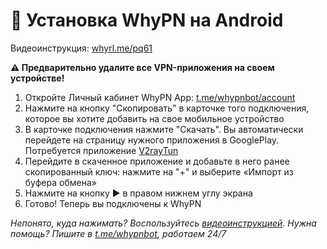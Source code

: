 # 🤖 Установка WhyPN на Android

Видеоинструкция: [whyrl.me/pq61](https://whyrl.me/pq61)

**⚠️ Предварительно удалите все VPN-приложения на своем устройстве!**
1. Откройте Личный кабинет WhyPN App: [t.me/whypnbot/account](https://t.me/whypnbot/account)
2. Нажмите на кнопку "Скопировать" в карточке того подключения, которое вы хотите добавить на свое мобильное устройство
3. В карточке подключения нажмите "Скачать". Вы автоматически перейдете на страницу нужного приложения в GooglePlay. Потребуется приложение [V2rayTun](https://whyrl.me/Al19)
4. Перейдите в скаченное приложение и добавьте в него ранее скопированный ключ: нажмите на "+" и выберите «Импорт из буфера обмена»
5. Нажмите на кнопку ▶️ в правом нижнем углу экрана
6. Готово! Теперь вы подключены к WhyPN

_Непонято, куда нажимать? Воспользуйтесь [видеоинструкцией](https://whyrl.me/pq61). Нужна помощь? Пишите в [t.me/whypnbot](https://t.me/whypnbot), работаем 24/7_
